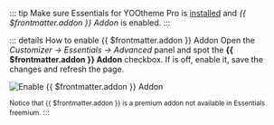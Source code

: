 ::: tip
Make sure Essentials for YOOtheme Pro is [installed](/essentials-for-yootheme-pro/#installation) and _{{ $frontmatter.addon }} Addon_ is enabled.
:::

::: details How to enable {{ $frontmatter.addon }} Addon
Open the _Customizer -> Essentials -> Advanced_ panel and spot the **{{ $frontmatter.addon }} Addon** checkbox. If is off, enable it, save the changes and refresh the page.

![Enable {{ $frontmatter.addon }} Addon](./assets/enable-addon.gif)

<small v-if="!$frontmatter.freemium">
Notice that {{ $frontmatter.addon }} is a premium addon not available in Essentials freemium.
</small>
:::
